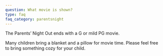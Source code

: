 ```yaml
---
question: What movie is shown?
type: faq
faq_category: parentsnight
---
```

The Parents’ Night Out ends with a G or mild PG movie. 

Many children bring a blanket and a pillow for movie time.  Please feel free to bring something cozy for your child.